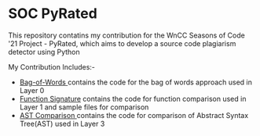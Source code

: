 # SOC PyRated 
<p>This repository contatins my contribution for the WnCC Seasons of Code '21 Project - PyRated, which aims to develop a source code plagiarism detector using Python</p>

<p>My Contribution Includes:-</p>
	<ul>
	<li><a href="https://github.com/Vipinochiramani73/SoC_PyRated/tree/main/Bag_of_Words"> Bag-of-Words </a>contains the code for the bag of words approach used in Layer 0</li>
	<li><a href="https://github.com/Vipinochiramani73/SoC_PyRated/tree/main/Function_Signature">Function Signature</a> contains the code for function comparison used in Layer 1 and sample files for comparison </li>
	<li> <a href="https://github.com/Vipinochiramani73/SoC_PyRated/tree/main/AST_comparison">AST Comparison </a> contains the code for comparison of Abstract Syntax Tree(AST) used in Layer 3</li>
	</ul>
